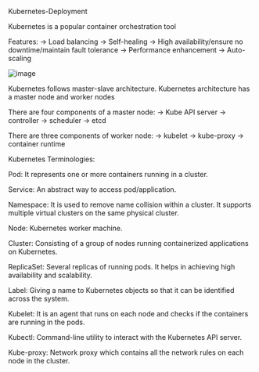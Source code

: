 Kubernetes-Deployment

Kubernetes is a popular container orchestration tool

Features:
→ Load balancing
→ Self-healing
→ High availability/ensure no downtime/maintain fault tolerance
→ Performance enhancement
→ Auto-scaling

![image](https://github.com/user-attachments/assets/3721071c-cf71-42bf-b17a-d12ed7e66c88)

Kubernetes follows master-slave architecture. Kubernetes architecture has a master node and worker nodes

There are four components of a master node:
→ Kube API server
→ controller
→ scheduler
→ etcd

There are three components of worker node:
→ kubelet
→ kube-proxy
→ container runtime


Kubernetes Terminologies:

 Pod: It represents one or more containers running in a cluster.

 Service: An abstract way to access pod/application.

 Namespace: It is used to remove name collision within a cluster. It supports multiple virtual clusters on      the same physical cluster.

 Node: Kubernetes worker machine.

 Cluster: Consisting of a group of nodes running containerized applications on Kubernetes.

 ReplicaSet: Several replicas of running pods. It helps in achieving high availability and scalability.

 Label: Giving a name to Kubernetes objects so that it can be identified across the system.

 Kubelet: It is an agent that runs on each node and checks if the containers are running in the pods.

 Kubectl: Command-line utility to interact with the Kubernetes API server.

 Kube-proxy: Network proxy which contains all the network rules on each node in the cluster.
